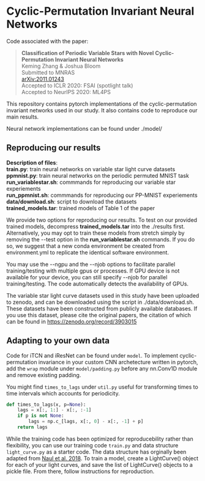 # Cyclic-Permutation Invariant Neural Networks

Code associated with the paper:
  > **Classification of Periodic Variable Stars with Novel Cyclic-Permutation Invariant Neural Networks**\
  > Keming Zhang & Joshua Bloom\
  > Submitted to MNRAS\
  > [arXiv:2011.01243](https://arxiv.org/abs/2011.01243)\
  > Accepted to ICLR 2020: FSAI (spotlight talk)\
  > Accepted to NeurIPS 2020: ML4PS

This repository contains pytorch implementations of the cyclic-permutation invariant networks used in our study.
It also contains code to reproduce our main results.

Neural network implementations can be found under ./model/

## Reproducing our results

**Description of files**:\
**train.py**: train neural networks on variable star light curve datasets\
**ppmnist.py**: train neural networks on the periodic permuted MNIST task\
**run_variablestar.sh**: commmands for reproducing our variable star experiements\
**run_ppmnist.sh**: commmands for reproducing our PP-MNIST experiements\
**data/download.sh**: script to download the datasets\
**trained_models.tar**: trained models of Table 1 of the paper

We provide two options for reproducing our results. To test on our provided trained models, decompress
**trained_models.tar** into the ./results first. Alternatively, you may opt to train these models from stretch
simply by removing the --test option in the **run_variablestar.sh** commands. If you do so, we suggest that a new conda
environment be created from environment.yml to replicate the identical software environment. 

You may use the --ngpu and the --njob options to facilitate parallel training/testing
with multiple gpus or processes. If GPU device is not available for your device, you can still specify --njob
for parallel training/testing. The code automatically detects the availability of GPUs.

The variable star light curve datasets used in this study have been uploaded to zenodo, and can be downloaded using the
script in ./data/download.sh. These datasets have been constructed from publicly available databases. 
If you use this dataset, please cite the original papers, the citation of which can be found in 
https://zenodo.org/record/3903015

## Adapting to your own data

Code for iTCN and iResNet can be found under ``model``. To implement cyclic-permutation invariance in your custom CNN
archetecture written in pytorch, add the ``wrap`` module under ``model/padding.py`` before any nn.Conv1D module and 
remove existing padding.

You might find ``times_to_lags`` under ``util.py`` useful for transforming times to time intervals which accounts for
periodicity.
```python
def times_to_lags(x, p=None):
    lags = x[:, 1:] - x[:, :-1]
    if p is not None:
        lags = np.c_[lags, x[:, 0] - x[:, -1] + p]
    return lags
```

While the training code has been optimized for reproducebility rather than flexibility, you can use our training code 
``train.py`` and data structure ``light_curve.py`` as a starter code. 
The data structure has orginally been adapted from 
[Naul et al. 2018](https://github.com/bnaul/IrregularTimeSeriesAutoencoderPaper). To train a model, create a 
LightCurve() object for each of your light curves, and save the list of LightCurve() objects to a pickle file. From
there, follow instructions for reproduction.